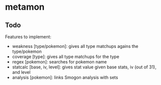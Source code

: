 # metamon

## Todo

Features to implement:

- weakness [type/pokemon]: gives all type matchups agains the type/pokemon
- coverage [type]: gives all type matchups for the type
- regex [pokemon]: searches for pokemon name
- statcalc [base, iv, level]: gives stat value given base stats, iv (out of 31), and level
- analysis [pokemon]: links Smogon analysis with sets